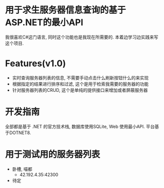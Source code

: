 ﻿# 用于求生服务器信息查询的基于ASP.NET的最小API

我很喜欢C#这门语言, 同时这个功能也是我现在所需要的. 本着边学习边实践来写这个项目.

# Features(v1.0)
- 实时查询服务器列表的信息, 不需要手动点击什么刷新按钮什么的来实现
- 根据指定的结果进行排序和过滤, 这个是用于检索我需要的服务器的功能
- 针对服务器列表的CRUD, 这个是单纯的提供接口来增加或者屏蔽服务器

# 开发指南
全部都是基于 .NET 的官方技术栈, 数据库使用SQLite, Web 使用最小API. 
平台基于DOTNET8.

# 用于测试用的服务器列表
- 卧槽, 喵都
    - 42.192.4.35:42300
- 待定
